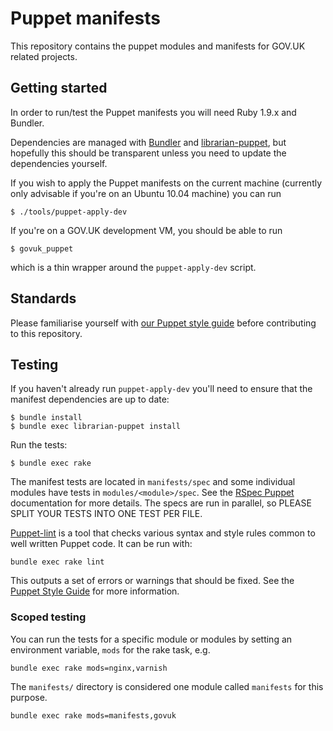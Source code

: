 # Puppet manifests

This repository contains the puppet modules and manifests for GOV.UK related projects.

## Getting started

In order to run/test the Puppet manifests you will need Ruby 1.9.x and
Bundler.

Dependencies are managed with [Bundler](http://gembundler.com/) and
[librarian-puppet](http://librarian-puppet.com/), but hopefully this should be
transparent unless you need to update the dependencies yourself.

If you wish to apply the Puppet manifests on the current machine (currently
only advisable if you're on an Ubuntu 10.04 machine) you can run

    $ ./tools/puppet-apply-dev

If you're on a GOV.UK development VM, you should be able to run

    $ govuk_puppet

which is a thin wrapper around the `puppet-apply-dev` script.

## Standards

Please familiarise yourself with [our Puppet style guide][style] before
contributing to this repository.

[style]: https://github.com/alphagov/styleguides/blob/master/puppet.md

## Testing

If you haven't already run `puppet-apply-dev` you'll need to ensure that the
manifest dependencies are up to date:

    $ bundle install
    $ bundle exec librarian-puppet install

Run the tests:

    $ bundle exec rake

The manifest tests are located in `manifests/spec` and some individual modules
have tests in `modules/<module>/spec`. See the [RSpec
Puppet](https://github.com/rodjek/rspec-puppet) documentation for more
details. The specs are run in parallel, so PLEASE SPLIT YOUR TESTS INTO ONE
TEST PER FILE.

[Puppet-lint][pl] is a tool that checks various syntax and style rules common
to well written Puppet code. It can be run with:

    bundle exec rake lint

This outputs a set of errors or warnings that should be fixed. See the [Puppet
Style Guide](http://docs.puppetlabs.com/guides/style_guide.html) for more
information.

[pl]: https://github.com/rodjek/puppet-lint

### Scoped testing

You can run the tests for a specific module or modules by setting an
environment variable, `mods` for the rake task, e.g.

    bundle exec rake mods=nginx,varnish

The `manifests/` directory is considered one module called `manifests` for
this purpose.

    bundle exec rake mods=manifests,govuk
